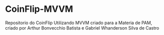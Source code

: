 # CoinFlip-MVVM
Repositorio do CoinFlip Utilizando MVVM criado para a Materia de PAM, criado por Arthur Bonvecchio Batista e Gabriel Whanderson Silva de Castro

